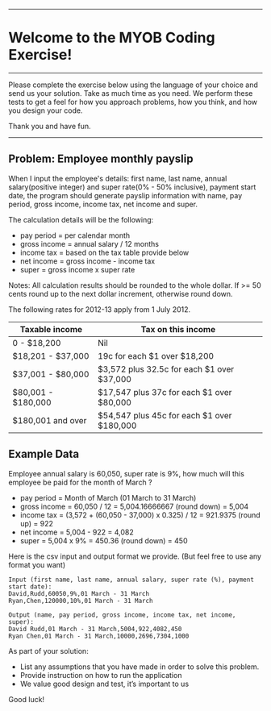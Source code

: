 ----------------------------------------------------------------------------------
# Welcome to the MYOB Coding Exercise!
----------------------------------------------------------------------------------

Please complete the exercise below using the language of your choice and send us your solution.
Take as much time as you need. We perform these tests to get a feel for how you approach problems, how you think, and how you design your code.

Thank you and have fun.

----------------------------------------------------------------------------------

## Problem: Employee monthly payslip

When I input the employee's details: first name, last name, annual salary(positive integer) and super rate(0% - 50% inclusive), payment start date, the program should generate payslip information with name, pay period,  gross income, income tax, net income and super.

The calculation details will be the following:

- pay period = per calendar month
- gross income = annual salary / 12 months
- income tax = based on the tax table provide below
- net income = gross income - income tax
- super = gross income x super rate

Notes: All calculation results should be rounded to the whole dollar. If >= 50 cents round up to the next dollar increment, otherwise round down.

The following rates for 2012-13 apply from 1 July 2012.

| Taxable income     | Tax on this income
| ------------------ | ------------------
| 0 - $18,200        | Nil
| $18,201 - $37,000  | 19c for each $1 over $18,200
| $37,001 - $80,000  | $3,572 plus 32.5c for each $1 over $37,000
| $80,001 - $180,000 | $17,547 plus 37c for each $1 over $80,000
| $180,001 and over  | $54,547 plus 45c for each $1 over $180,000

## Example Data

Employee annual salary is 60,050, super rate is 9%, how much will this employee be paid for the month of March ?

- pay period = Month of March (01 March to 31 March)
- gross income = 60,050 / 12 = 5,004.16666667 (round down) = 5,004
- income tax = (3,572 + (60,050 - 37,000) x 0.325) / 12  = 921.9375 (round up) = 922
- net income = 5,004 - 922 = 4,082
- super = 5,004 x 9% = 450.36 (round down) = 450

Here is the csv input and output format we provide. (But feel free to use any format you want)

```
Input (first name, last name, annual salary, super rate (%), payment start date):
David,Rudd,60050,9%,01 March - 31 March
Ryan,Chen,120000,10%,01 March - 31 March
```

```
Output (name, pay period, gross income, income tax, net income, super):
David Rudd,01 March - 31 March,5004,922,4082,450
Ryan Chen,01 March - 31 March,10000,2696,7304,1000
```

As part of your solution:

- List any assumptions that you have made in order to solve this problem.
- Provide instruction on how to run the application
- We value good design and test, it’s important to us

Good luck!
